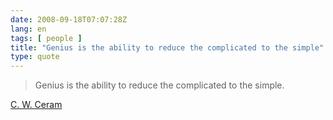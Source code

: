 ```yaml
---
date: 2008-09-18T07:07:28Z
lang: en
tags: [ people ]
title: "Genius is the ability to reduce the complicated to the simple"
type: quote
---
```


> Genius is the ability to reduce the complicated to the simple.

[C. W. Ceram](http://en.wikipedia.org/wiki/C._W._Ceram)

